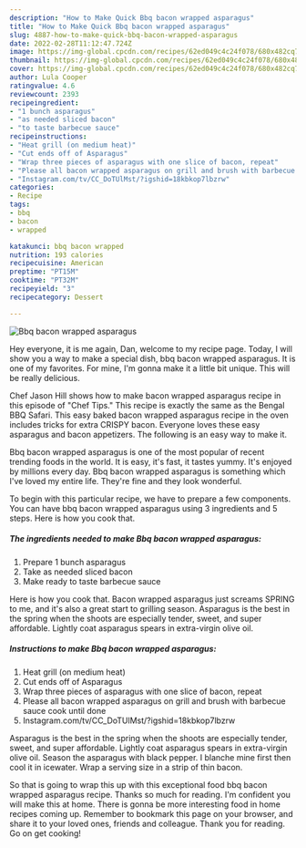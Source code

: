 ```yaml
---
description: "How to Make Quick Bbq bacon wrapped asparagus"
title: "How to Make Quick Bbq bacon wrapped asparagus"
slug: 4887-how-to-make-quick-bbq-bacon-wrapped-asparagus
date: 2022-02-28T11:12:47.724Z
image: https://img-global.cpcdn.com/recipes/62ed049c4c24f078/680x482cq70/bbq-bacon-wrapped-asparagus-recipe-main-photo.jpg
thumbnail: https://img-global.cpcdn.com/recipes/62ed049c4c24f078/680x482cq70/bbq-bacon-wrapped-asparagus-recipe-main-photo.jpg
cover: https://img-global.cpcdn.com/recipes/62ed049c4c24f078/680x482cq70/bbq-bacon-wrapped-asparagus-recipe-main-photo.jpg
author: Lula Cooper
ratingvalue: 4.6
reviewcount: 2393
recipeingredient:
- "1 bunch asparagus"
- "as needed sliced bacon"
- "to taste barbecue sauce"
recipeinstructions:
- "Heat grill (on medium heat)"
- "Cut ends off of Asparagus"
- "Wrap three pieces of asparagus with one slice of bacon, repeat"
- "Please all bacon wrapped asparagus on grill and brush with barbecue sauce cook until done"
- "Instagram.com/tv/CC_DoTUlMst/?igshid=18kbkop7lbzrw"
categories:
- Recipe
tags:
- bbq
- bacon
- wrapped

katakunci: bbq bacon wrapped 
nutrition: 193 calories
recipecuisine: American
preptime: "PT15M"
cooktime: "PT32M"
recipeyield: "3"
recipecategory: Dessert

---
```



![Bbq bacon wrapped asparagus](https://img-global.cpcdn.com/recipes/62ed049c4c24f078/680x482cq70/bbq-bacon-wrapped-asparagus-recipe-main-photo.jpg)

Hey everyone, it is me again, Dan, welcome to my recipe page. Today, I will show you a way to make a special dish, bbq bacon wrapped asparagus. It is one of my favorites. For mine, I'm gonna make it a little bit unique. This will be really delicious.

Chef Jason Hill shows how to make bacon wrapped asparagus recipe in this episode of &#34;Chef Tips.&#34; This recipe is exactly the same as the Bengal BBQ Safari. This easy baked bacon wrapped asparagus recipe in the oven includes tricks for extra CRISPY bacon. Everyone loves these easy asparagus and bacon appetizers. The following is an easy way to make it.

Bbq bacon wrapped asparagus is one of the most popular of recent trending foods in the world. It is easy, it's fast, it tastes yummy. It's enjoyed by millions every day. Bbq bacon wrapped asparagus is something which I've loved my entire life. They're fine and they look wonderful.


To begin with this particular recipe, we have to prepare a few components. You can have bbq bacon wrapped asparagus using 3 ingredients and 5 steps. Here is how you cook that.

<!--inarticleads1-->

##### The ingredients needed to make Bbq bacon wrapped asparagus:

1. Prepare 1 bunch asparagus
1. Take as needed sliced bacon
1. Make ready to taste barbecue sauce


Here is how you cook that. Bacon wrapped asparagus just screams SPRING to me, and it&#39;s also a great start to grilling season. Asparagus is the best in the spring when the shoots are especially tender, sweet, and super affordable. Lightly coat asparagus spears in extra-virgin olive oil. 

<!--inarticleads2-->

##### Instructions to make Bbq bacon wrapped asparagus:

1. Heat grill (on medium heat)
1. Cut ends off of Asparagus
1. Wrap three pieces of asparagus with one slice of bacon, repeat
1. Please all bacon wrapped asparagus on grill and brush with barbecue sauce cook until done
1. Instagram.com/tv/CC_DoTUlMst/?igshid=18kbkop7lbzrw


Asparagus is the best in the spring when the shoots are especially tender, sweet, and super affordable. Lightly coat asparagus spears in extra-virgin olive oil. Season the asparagus with black pepper. I blanche mine first then cool it in icewater. Wrap a serving size in a strip of thin bacon. 

So that is going to wrap this up with this exceptional food bbq bacon wrapped asparagus recipe. Thanks so much for reading. I'm confident you will make this at home. There is gonna be more interesting food in home recipes coming up. Remember to bookmark this page on your browser, and share it to your loved ones, friends and colleague. Thank you for reading. Go on get cooking!
